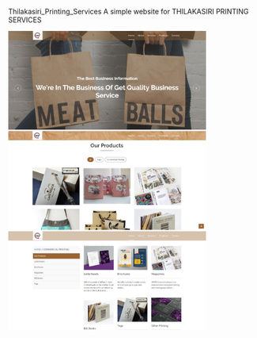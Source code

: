 Thilakasiri_Printing_Services
A simple website for THILAKASIRI PRINTING SERVICES 
<br>
<p float="left">
  <img src="https://github.com/KasunDissanayake94/Thilakasiri_Printing_Services/blob/master/HomePage.JPG" width="400"/>
  <img src="https://github.com/KasunDissanayake94/Thilakasiri_Printing_Services/blob/master/Products.JPG" width="400"/>
  <img src="https://github.com/KasunDissanayake94/Thilakasiri_Printing_Services/blob/master/Commercial_Printing.JPG" width="400"/>  
</p>
